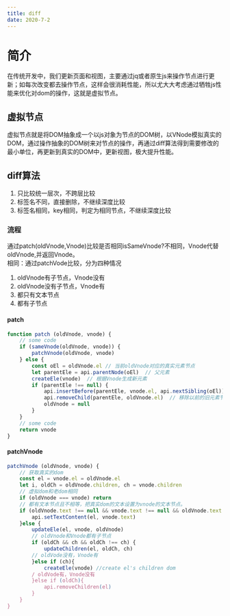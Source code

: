 ```yaml
---
title: diff
date: 2020-7-2
---
```


# 简介
在传统开发中，我们更新页面和视图，主要通过jq或者原生js来操作节点进行更新；如每次改变都去操作节点，这样会很消耗性能，所以尤大大考虑通过牺牲js性能来优化对dom的操作，这就是虚拟节点。
## 虚拟节点
虚拟节点就是将DOM抽象成一个以js对象为节点的DOM树，以VNode模拟真实的DOM，通过操作抽象的DOM树来对节点的操作，再通过diff算法得到需要修改的最小单位，再更新到真实的DOM中，更新视图，极大提升性能。

## diff算法
1. 只比较统一层次，不跨层比较  
2. 标签名不同，直接删除，不继续深度比较 
3. 标签名相同，key相同，判定为相同节点，不继续深度比较

### 流程
通过patch(oldVnode,Vnode)比较是否相同isSameVnode?不相同，Vnode代替oldVnode,并返回Vnode。  
相同：通过patchVode比较，分为四种情况
1. oldVnode有子节点，Vnode没有  
2. oldVnode没有子节点，Vnode有
3. 都只有文本节点
4. 都有子节点

#### patch
```js
function patch (oldVnode, vnode) {
    // some code
    if (sameVnode(oldVnode, vnode)) {
        patchVnode(oldVnode, vnode)
    } else {
        const oEl = oldVnode.el // 当前oldVnode对应的真实元素节点
        let parentEle = api.parentNode(oEl)  // 父元素
        createEle(vnode)  // 根据Vnode生成新元素
        if (parentEle !== null) {
            api.insertBefore(parentEle, vnode.el, api.nextSibling(oEl)) // 将新元素添加进父元素
            api.removeChild(parentEle, oldVnode.el)  // 移除以前的旧元素节点
            oldVnode = null
        }
    }
    // some code 
    return vnode
}
```

#### patchVnode
```js
patchVnode (oldVnode, vnode) {
    // 获取真实的dom
    const el = vnode.el = oldVnode.el
    let i, oldCh = oldVnode.children, ch = vnode.children
    // 虚拟dom和老dom相同
    if (oldVnode === vnode) return
    // 都有文本节点且不相等，把真实dom的文本设置为vnode的文本节点。
    if (oldVnode.text !== null && vnode.text !== null && oldVnode.text !== vnode.text) {
        api.setTextContent(el, vnode.text)
    }else {
        updateEle(el, vnode, oldVnode)
        // oldVnode和Vnode都有子节点
        if (oldCh && ch && oldCh !== ch) {
            updateChildren(el, oldCh, ch)
        // oldVode没有，Vnode有
        }else if (ch){
            createEle(vnode) //create el's children dom
        / oldVode有，Vnode没有
        }else if (oldCh){
            api.removeChildren(el)
        }
    }
}
```
